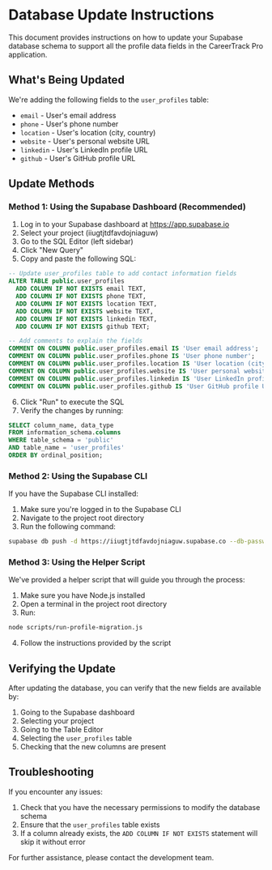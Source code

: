 # Database Update Instructions

This document provides instructions on how to update your Supabase database schema to support all the profile data fields in the CareerTrack Pro application.

## What's Being Updated

We're adding the following fields to the `user_profiles` table:

- `email` - User's email address
- `phone` - User's phone number
- `location` - User's location (city, country)
- `website` - User's personal website URL
- `linkedin` - User's LinkedIn profile URL
- `github` - User's GitHub profile URL

## Update Methods

### Method 1: Using the Supabase Dashboard (Recommended)

1. Log in to your Supabase dashboard at https://app.supabase.io
2. Select your project (iiugtjtdfavdojniaguw)
3. Go to the SQL Editor (left sidebar)
4. Click "New Query"
5. Copy and paste the following SQL:

```sql
-- Update user_profiles table to add contact information fields
ALTER TABLE public.user_profiles
  ADD COLUMN IF NOT EXISTS email TEXT,
  ADD COLUMN IF NOT EXISTS phone TEXT,
  ADD COLUMN IF NOT EXISTS location TEXT,
  ADD COLUMN IF NOT EXISTS website TEXT,
  ADD COLUMN IF NOT EXISTS linkedin TEXT,
  ADD COLUMN IF NOT EXISTS github TEXT;

-- Add comments to explain the fields
COMMENT ON COLUMN public.user_profiles.email IS 'User email address';
COMMENT ON COLUMN public.user_profiles.phone IS 'User phone number';
COMMENT ON COLUMN public.user_profiles.location IS 'User location (city, country)';
COMMENT ON COLUMN public.user_profiles.website IS 'User personal website URL';
COMMENT ON COLUMN public.user_profiles.linkedin IS 'User LinkedIn profile URL';
COMMENT ON COLUMN public.user_profiles.github IS 'User GitHub profile URL';
```

6. Click "Run" to execute the SQL
7. Verify the changes by running:

```sql
SELECT column_name, data_type
FROM information_schema.columns
WHERE table_schema = 'public'
AND table_name = 'user_profiles'
ORDER BY ordinal_position;
```

### Method 2: Using the Supabase CLI

If you have the Supabase CLI installed:

1. Make sure you're logged in to the Supabase CLI
2. Navigate to the project root directory
3. Run the following command:

```bash
supabase db push -d https://iiugtjtdfavdojniaguw.supabase.co --db-password <your-db-password>
```

### Method 3: Using the Helper Script

We've provided a helper script that will guide you through the process:

1. Make sure you have Node.js installed
2. Open a terminal in the project root directory
3. Run:

```bash
node scripts/run-profile-migration.js
```

4. Follow the instructions provided by the script

## Verifying the Update

After updating the database, you can verify that the new fields are available by:

1. Going to the Supabase dashboard
2. Selecting your project
3. Going to the Table Editor
4. Selecting the `user_profiles` table
5. Checking that the new columns are present

## Troubleshooting

If you encounter any issues:

1. Check that you have the necessary permissions to modify the database schema
2. Ensure that the `user_profiles` table exists
3. If a column already exists, the `ADD COLUMN IF NOT EXISTS` statement will skip it without error

For further assistance, please contact the development team.
